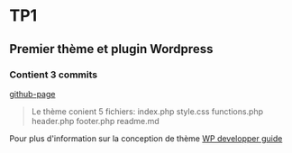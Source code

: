 # TP1 
## Premier thème et plugin  Wordpress
### Contient 3 commits

[github-page](https://laetiJSTE.github.io/theme-31w)
> Le thème conient 5 fichiers:
index.php
style.css
functions.php
header.php
footer.php
readme.md

Pour plus d'information sur la conception de thème
[WP developper guide](https://developper.wordpress.org/theme)